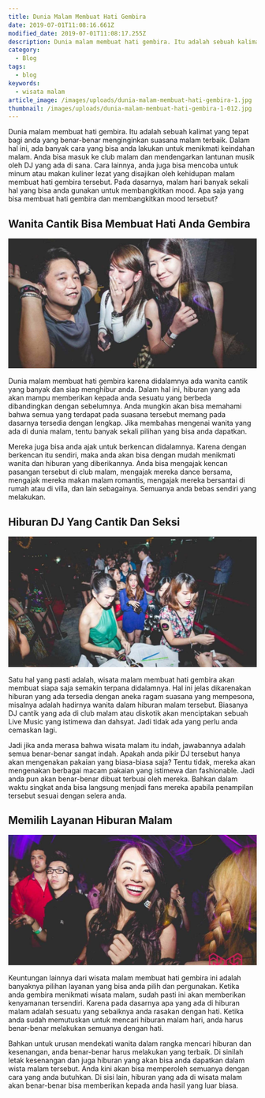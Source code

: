 ```yaml
---
title: Dunia Malam Membuat Hati Gembira
date: 2019-07-01T11:08:16.661Z
modified_date: 2019-07-01T11:08:17.255Z
description: Dunia malam membuat hati gembira. Itu adalah sebuah kalimat yang tepat bagi anda yang benar-benar menginginkan suasana malam terbaik.
category:
  - Blog
tags:
  - blog
keywords:
  - wisata malam
article_image: /images/uploads/dunia-malam-membuat-hati-gembira-1.jpg
thumbnail: /images/uploads/dunia-malam-membuat-hati-gembira-1-012.jpg
---
```

Dunia malam membuat hati gembira. Itu adalah sebuah kalimat yang tepat bagi anda yang benar-benar menginginkan suasana malam terbaik. Dalam hal ini, ada banyak cara yang bisa anda lakukan untuk menikmati keindahan malam. Anda bisa masuk ke club malam dan mendengarkan lantunan musik oleh DJ yang ada di sana. Cara lainnya, anda juga bisa mencoba untuk minum atau makan kuliner lezat yang disajikan oleh kehidupan  malam membuat hati gembira tersebut. Pada dasarnya, malam hari banyak sekali hal yang bisa anda gunakan untuk membangkitkan mood. Apa saja yang bisa membuat hati gembira dan membangkitkan mood tersebut?



## Wanita Cantik Bisa Membuat Hati Anda Gembira

![Dunia Malam Membuat Hati Gembira](/images/uploads/dunia-malam-membuat-hati-gembira-3.jpg)

Dunia malam membuat hati gembira karena didalamnya ada wanita cantik yang banyak dan siap menghibur anda. Dalam hal ini, hiburan yang ada akan mampu memberikan kepada anda sesuatu yang berbeda dibandingkan dengan sebelumnya. Anda mungkin akan bisa memahami bahwa semua yang terdapat pada suasana tersebut memang pada dasarnya tersedia dengan lengkap. Jika membahas mengenai wanita yang ada di dunia malam, tentu banyak sekali pilihan yang bisa anda dapatkan. 

Mereka juga bisa anda ajak untuk berkencan didalamnya. Karena dengan berkencan itu sendiri, maka anda akan bisa dengan mudah menikmati wanita dan hiburan yang diberikannya. Anda bisa mengajak kencan pasangan tersebut di club malam, mengajak mereka dance bersama, mengajak mereka makan malam romantis, mengajak mereka bersantai di rumah atau di villa, dan lain sebagainya. Semuanya anda bebas sendiri yang melakukan. 



## Hiburan DJ Yang Cantik Dan Seksi

![Dunia Malam Membuat Hati Gembira](/images/uploads/dunia-malam-membuat-hati-gembira-2.jpg)

Satu hal yang pasti adalah, wisata malam membuat hati gembira akan membuat siapa saja semakin terpana didalamnya. Hal ini jelas dikarenakan hiburan yang ada tersedia dengan aneka ragam suasana yang mempesona, misalnya adalah hadirnya wanita dalam hiburan malam tersebut. Biasanya DJ cantik yang ada di club malam atau diskotik akan menciptakan sebuah Live Music yang istimewa dan dahsyat. Jadi tidak ada yang perlu anda cemaskan lagi. 

Jadi jika anda merasa bahwa wisata malam itu indah, jawabannya adalah semua benar-benar sangat indah. Apakah anda pikir DJ tersebut hanya akan mengenakan pakaian yang biasa-biasa saja? Tentu tidak, mereka akan mengenakan berbagai macam pakaian yang istimewa dan fashionable. Jadi anda pun akan benar-benar dibuat terbuai oleh mereka. Bahkan dalam waktu singkat anda bisa langsung menjadi fans mereka apabila penampilan tersebut sesuai dengan selera anda.



## Memilih Layanan Hiburan Malam

![Wisata Malam Membuat Hati Gembira](/images/uploads/dunia-malam-membuat-hati-gembira-1.jpg)

Keuntungan lainnya dari wisata malam membuat hati gembira ini adalah banyaknya pilihan layanan yang bisa anda pilih dan pergunakan. Ketika anda gembira menikmati wisata malam, sudah pasti ini akan memberikan kenyamanan tersendiri. Karena pada dasarnya apa yang ada di hiburan malam adalah sesuatu yang sebaiknya anda rasakan dengan hati. Ketika anda sudah memutuskan untuk mencari hiburan malam hari, anda harus benar-benar melakukan semuanya dengan hati.

Bahkan untuk urusan mendekati wanita dalam rangka mencari hiburan dan kesenangan, anda benar-benar harus melakukan yang terbaik. Di sinilah letak kesenangan dan juga hiburan yang akan bisa anda dapatkan dalam wista malam tersebut. Anda kini akan bisa memperoleh semuanya dengan cara yang anda butuhkan. Di sisi lain, hiburan yang ada di wisata malam akan benar-benar bisa memberikan kepada anda hasil yang luar biasa.

